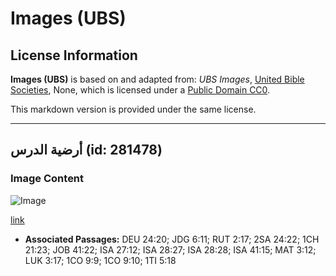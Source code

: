 # Images (UBS)

## License Information

**Images (UBS)** is based on and adapted from: _UBS Images_, [United Bible Societies](https://unitedbiblesocieties.org/), None, which is licensed under a [Public Domain CC0](https://creativecommons.org/public-domain/cc0/).

This markdown version is provided under the same license.



--------------------------------

## أرضية الدرس (id: 281478)

### Image Content

![Image](https://cdn.aquifer.bible/aquifer-content/resources/Media/WEB-0802_threshing_floor.jpg)

[link](https://cdn.aquifer.bible/aquifer-content/resources/Media/WEB-0802_threshing_floor.jpg)

* **Associated Passages:** DEU 24:20; JDG 6:11; RUT 2:17; 2SA 24:22; 1CH 21:23; JOB 41:22; ISA 27:12; ISA 28:27; ISA 28:28; ISA 41:15; MAT 3:12; LUK 3:17; 1CO 9:9; 1CO 9:10; 1TI 5:18

